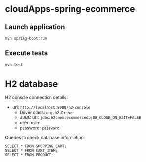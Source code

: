 # cloudApps-spring-ecommerce

## Launch application

```
mvn spring-boot:run
```

## Execute tests

```
mvn test
```

# H2 database

H2 console connection details:

* url: ```http://localhost:8080/h2-console```
  * Driver class: ```org.h2.Driver```
  * JDBC url: ```jdbc:h2:mem:ecommercedb;DB_CLOSE_ON_EXIT=FALSE```
  * user: ```user```
  * password: ```password```

Queries to check database information:

```
SELECT * FROM SHOPPING_CART;
SELECT * FROM CART_ITEM;
SELECT * FROM PRODUCT;
```

